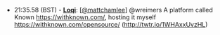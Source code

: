 * <a id="21:35.58">21:35.58 (BST)</a> - __[Loqi](https://github.com/Loqi)__: [<a href="https://twitter.com/mattchamlee">@mattchamlee</a>] @wreimers A platform called Known https://withknown.com/, hosting it myself https://withknown.com/opensource/ (http://twtr.io/1WHAxxUvzHL)
